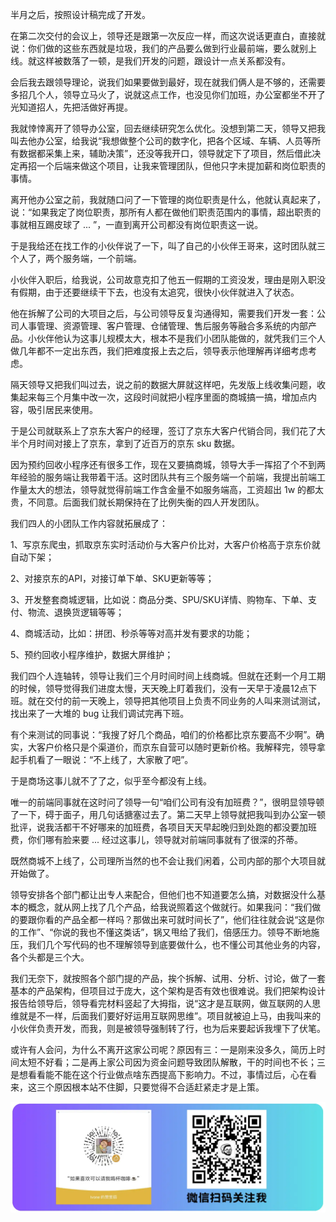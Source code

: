 
半月之后，按照设计稿完成了开发。

在第二次交付的会议上，领导还是跟第一次反应一样，而这次说话更直白，直接就说：你们做的这些东西就是垃圾，我们的产品要么做到行业最前端，要么就别上线。就这样被数落了一顿，是我们开发的问题，跟设计一点关系都没有。

会后我去跟领导理论，说我们如果要做到最好，现在就我们俩人是不够的，还需要多招几个人，领导立马火了，说就这点工作，也没见你们加班，办公室都坐不开了光知道招人，先把活做好再提。

我就悻悻离开了领导办公室，回去继续研究怎么优化。没想到第二天，领导又把我叫去他办公室，给我说“我想做整个公司的数字化，把各个区域、车辆、人员等所有数据都采集上来，辅助决策”，还没等我开口，领导就定下了项目，然后借此决定再招一个后端来做这个项目，让我来管理团队，但他只字未提加薪和岗位职责的事情。

离开他办公室之前，我就随口问了一下管理的岗位职责是什么，他就认真起来了，说：“如果我定了岗位职责，那所有人都在做他们职责范围内的事情，超出职责的事就相互踢皮球了 ... ”，一直到离开公司都没有岗位职责这一说。

于是我给还在找工作的小伙伴说了一下，叫了自己的小伙伴王哥来，这时团队就三个人了，两个服务端，一个前端。

小伙伴入职后，给我说，公司故意克扣了他五一假期的工资没发，理由是刚入职没有假期，由于还要继续干下去，也没有太追究，很快小伙伴就进入了状态。

他在拆解了公司的大项目之后，与公司领导反复沟通得知，需要我们开发一套：公司人事管理、资源管理、客户管理、仓储管理、售后服务等融合多系统的内部产品。小伙伴他认为这事儿规模太大，根本不是我们小团队能做的，就凭我们三个人做几年都不一定出东西，我们把难度报上去之后，领导表示他理解再详细考虑考虑。

隔天领导又把我们叫过去，说之前的数据大屏就这样吧，先发版上线收集问题，收集起来每三个月集中改一次，这段时间就把小程序里面的商城搞一搞，增加点内容，吸引居民来使用。

于是公司就联系上了京东大客户的经理，签订了京东大客户代销合同，我们花了大半个月时间对接上了京东，拿到了近百万的京东 sku 数据。

因为预约回收小程序还有很多工作，现在又要搞商城，领导大手一挥招了个不到两年经验的服务端让我带着干活。这时团队共有三个服务端一个前端，我提出前端工作量太大的想法，领导就觉得前端工作含金量不如服务端高，工资超出 1w 的都太贵，不同意。后面我们就长期保持在了比例失衡的四人开发团队。

我们四人的小团队工作内容就拓展成了：

1、写京东爬虫，抓取京东实时活动价与大客户价比对，大客户价格高于京东价就自动下架；

2、对接京东的API，对接订单下单、SKU更新等等；

3、开发整套商城逻辑，比如说：商品分类、SPU/SKU详情、购物车、下单、支付、物流、退换货逻辑等等；

4、商城活动，比如：拼团、秒杀等等对高并发有要求的功能；

5、预约回收小程序维护，数据大屏维护；

我们四个人连轴转，领导让我们三个月时间时间上线商城。但就在还剩一个月工期的时候，领导觉得我们进度太慢，天天晚上盯着我们，没有一天早于凌晨12点下班。就在交付的前一天晚上，领导把其他项目上负责不同业务的人叫来测试测试，找出来了一大堆的 bug 让我们调试完再下班。

有个来测试的同事说：“我搜了好几个商品，咱们的价格都比京东要高不少啊”。确实，大客户价格只是个渠道价，而京东自营可以随时更新价格。我解释完，领导拿起手机看了一眼说：“不上线了，大家散了吧”。

于是商场这事儿就不了了之，似乎至今都没有上线。

唯一的前端同事就在这时问了领导一句“咱们公司有没有加班费？”，很明显领导顿了一下，碍于面子，用几句话搪塞过去了。第二天早上领导就把我叫到办公室一顿批评，说我活都干不好哪来的加班费，各项目天天早起晚归到处跑的都没要加班费，你们哪有脸来要 ... 经过这事儿，领导就对前端同事就有了很深的芥蒂。

既然商城不上线了，公司理所当然的也不会让我们闲着，公司内部的那个大项目就开始做了。

领导安排各个部门都让出专人来配合，但他们也不知道要怎么搞，对数据没什么基本的概念，就从网上找了几个产品，给我说照着这个做就行。如果我问：“我们做的要跟你看的产品全都一样吗？那做出来可就时间长了”，他们往往就会说“这是你的工作”、“你说的我也不懂这类话”，锅又甩给了我们，倍感压力。领导不断地施压，我们几个写代码的也不理解领导到底要做什么，也不懂公司其他业务的内容，各个头都是三个大。

我们无奈下，就按照各个部门提的产品，挨个拆解、试用、分析、讨论，做了一套基本的产品架构，但项目过于庞大，这个架构是否有效也很难说。我们把架构设计报告给领导后，领导看完材料竖起了大拇指，说“这才是互联网，做互联网的人思维就是不一样，后面我们要好好运用互联网思维”。项目就被迫上马，由我叫来的小伙伴负责开发，而我，则是被领导强制转了行，也为后来要起诉我埋下了伏笔。

或许有人会问，为什么不离开这家公司呢？原因有三：一是刚来没多久，简历上时间太短不好看；二是再上家公司因为资金问题导致团队解散，干的时间也不长；三是想看看能不能在这个行业做点啥东西提高下影响力。不过，事情过后，心在看来，这三个原因根本站不住脚，只要觉得不合适赶紧走才是上策。

![pay qr](https://github.com/ivone-liu/picx-images-hosting/raw/master/20240924/footer.13lqqy2q1z.webp)